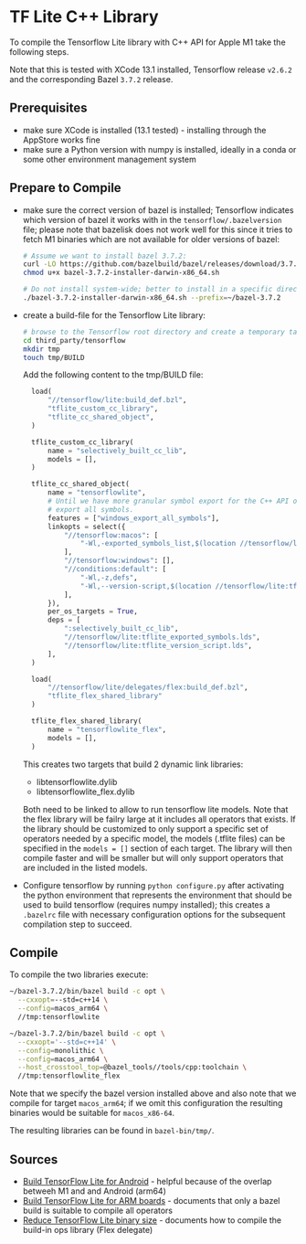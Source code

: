 # TF Lite C++ Library

To compile the Tensorflow Lite library with C++ API for Apple M1 take the following steps.

Note that this is tested with XCode 13.1 installed, Tensorflow release `v2.6.2`
and the corresponding Bazel `3.7.2` release.

## Prerequisites
- make sure XCode is installed (13.1 tested) - installing through the AppStore works fine
- make sure a Python version with numpy is installed, ideally in a conda or some other
  environment management system

## Prepare to Compile
- make sure the correct version of bazel is installed; Tensorflow indicates which version
  of bazel it works with in the `tensorflow/.bazelversion` file; please note that
  bazelisk does not work well for this since it tries to fetch M1 binaries which are not
  available for older versions of bazel:

  ```bash
  # Assume we want to install bazel 3.7.2:
  curl -LO https://github.com/bazelbuild/bazel/releases/download/3.7.2/bazel-3.7.2-installer-darwin-x86_64.sh
  chmod u+x bazel-3.7.2-installer-darwin-x86_64.sh

  # Do not install system-wide; better to install in a specific directory
  ./bazel-3.7.2-installer-darwin-x86_64.sh --prefix=~/bazel-3.7.2
  ```

- create a build-file for the Tensorflow Lite library:
  ```bash
  # browse to the Tensorflow root directory and create a temporary target
  cd third_party/tensorflow
  mkdir tmp
  touch tmp/BUILD
  ```

  Add the following content to the tmp/BUILD file:

  ```python
    load(
        "//tensorflow/lite:build_def.bzl",
        "tflite_custom_cc_library",
        "tflite_cc_shared_object",
    )

    tflite_custom_cc_library(
        name = "selectively_built_cc_lib",
        models = [],
    )

    tflite_cc_shared_object(
        name = "tensorflowlite",
        # Until we have more granular symbol export for the C++ API on Windows,
        # export all symbols.
        features = ["windows_export_all_symbols"],
        linkopts = select({
            "//tensorflow:macos": [
                "-Wl,-exported_symbols_list,$(location //tensorflow/lite:tflite_exported_symbols.lds)",
            ],
            "//tensorflow:windows": [],
            "//conditions:default": [
                "-Wl,-z,defs",
                "-Wl,--version-script,$(location //tensorflow/lite:tflite_version_script.lds)",
            ],
        }),
        per_os_targets = True,
        deps = [
            ":selectively_built_cc_lib",
            "//tensorflow/lite:tflite_exported_symbols.lds",
            "//tensorflow/lite:tflite_version_script.lds",
        ],
    )

    load(
        "//tensorflow/lite/delegates/flex:build_def.bzl",
        "tflite_flex_shared_library"
    )

    tflite_flex_shared_library(
        name = "tensorflowlite_flex",
        models = [],
    )
  ```

  This creates two targets that build 2 dynamic link libraries:
  - libtensorflowlite.dylib
  - libtensorflowlite_flex.dylib

  Both need to be linked to allow to run tensorflow lite models.
  Note that the flex library will be failry large at it includes all operators
  that exists. If the library should be customized to only support a specific
  set of operators needed by a specific model, the models (.tflite files)
  can be specified in the `models = []` section of each target. The library
  will then compile faster and will be smaller but will only support operators
  that are included in the listed models.

- Configure tensorflow by running `python configure.py` after activating the python environment that represents the environment that should be used to build tensorflow (requires numpy installed); this creates a `.bazelrc` file with necessary configuration options for the subsequent compilation step to succeed.


## Compile

To compile the two libraries execute:
```bash
~/bazel-3.7.2/bin/bazel build -c opt \
  --cxxopt=--std=c++14 \
  --config=macos_arm64 \
  //tmp:tensorflowlite

~/bazel-3.7.2/bin/bazel build -c opt \
  --cxxopt='--std=c++14' \
  --config=monolithic \
  --config=macos_arm64 \
  --host_crosstool_top=@bazel_tools//tools/cpp:toolchain \
  //tmp:tensorflowlite_flex
```

Note that we specify the bazel version installed above and
also note that we compile for target `macos_arm64`; if we omit this
configuration the resulting binaries would be suitable for `macos_x86-64`.

The resulting libraries can be found in `bazel-bin/tmp/`.

## Sources
- [Build TensorFlow Lite for Android](https://www.tensorflow.org/lite/guide/build_android) - helpful because of the overlap betweeh M1 and and Android (arm64)
- [Build TensorFlow Lite for ARM boards](https://www.tensorflow.org/lite/guide/build_arm) - documents that only a bazel build is suitable to compile all operators
- [Reduce TensorFlow Lite binary size](https://www.tensorflow.org/lite/guide/reduce_binary_size) - documents how to compile the build-in ops library (Flex delegate)

